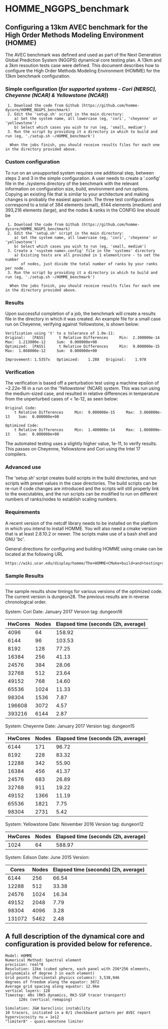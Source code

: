 # HOMME_NGGPS_benchmark

## Configuring a 13km AVEC benchmark for the High Order Methods Modeling Environment (HOMME)

  The AVEC benchmark was defined and used as part of the Next Generation Global Prediction System (NGGPS) 
dynamical core testing plan. A 13km and a 3km resoution tests case were defined.  This document describes 
how to configure the High Order Methods Modeling Environment (HOMME) for the 13km benchmark configuration.



### Simple configuration (*for supported systems - Cori (NERSC), Cheyenne (NCAR) & Yellowstone (NCAR)*)

```
 1. Download the code from Github (https://github.com/homme-dycore/HOMME_NGGPS_benchmark)
 2. Edit the 'setup.sh' script in the main directory:
    a) Set the system name, all lowercase (eg, 'cori', 'cheyenne' or 'yellowstone')
    b) Select which cases you wish to run (eg, 'small, medium')
 3. Run the script by providing it a directory in which to build and run (eg, './setup.sh ~/HOMME_benchmark')

  When the jobs finish, you should receive results files for each one in the directory provided above.
```

### Custom configuration 

  To run on an unsupported system requires one additional step, between steps 2 and 3 in the simple 
configuration.  A user needs to create a '<system name>.config' file in the ./systems directory of
the benchmark with the relevant information on configuration size, build, environment and run options.
Copying an existing file that is similar to your architecture and making changes is probably the 
easiest approach.  The three test configurations correspond to a total of 384 elements (small),
6144 elements (medium) and 393,216 elements (large), and the nodes & ranks in the CONFIG line should
be 

```
 1. Download the code from Github (https://github.com/homme-dycore/HOMME_NGGPS_benchmark)
 2. Edit the 'setup.sh' script in the main directory:
    a) Set the system name, all lowercase (eg, 'cori', 'cheyenne' or 'yellowstone')
    b) Select which cases you wish to run (eg, 'small, medium')
 3. Create a '<system name>.config' file in the 'systems' directory
    a) Existing tests are all provided in 1 element/core - to set the number
       of nodes, just divide the total number of ranks by your ranks per node.
 3. Run the script by providing it a directory in which to build and run (eg, './setup.sh ~/HOMME_benchmark')

  When the jobs finish, you should receive results files for each one in the directory provided above.
```

### Results

  Upon successful completion of a job, the benchmark will create a results file in the directory
in which it was created.  An example file for a small case run on Cheyenne, verifying against Yellowstone,
is shown below:

```
Verification using 't' to a tolerance of 1.0e-11:
Original:   [PASS]      t Relative Differences     Min:  2.300000e-14     Max:  1.213000e-12     Sum:  0.000000e+00     
Optimized:  [PASS]      t Relative Differences     Min:  9.000000e-15     Max:  1.068000e-12     Sum:  0.000000e+00     

Improvement: 1.5357x   Optimized:    1.288   Original:    1.978 
```


### Verification 

  The verification is based off a perturbation test using a machine epsilon
of ~2.22e-16 in a run on the 'Yellowstone' (NCAR) system.  This was run using 
the medium-sized case, and resulted in relative differences in temperature from 
the unperturbed cases of < 1e-12, as seen below:

```
Original Code:
    t Relative Differences     Min:  9.000000e-15     Max:  3.060000e-13    Sum:  0.000000e+00

Optimized Code:
    t Relative Differences     Min:  1.400000e-14     Max:  1.060000e-13    Sum:  0.000000e+00
```

  The automated testing uses a slightly higher value, 1e-11, to verify
results.  This passes on Cheyenne, Yellowstone and Cori using the Intel 17
compilers.

### Advanced use

  The 'setup.sh' script creates build scripts in the build directories, and run scripts with preset values in
the case directories.  The build scripts can be re-run if code changes are introduced and the scripts will 
still properly link to the executables, and the run scripts can be modified to run on different numbers of
ranks/nodes to establish scaling numbers.  


### Requirements

 A recent version of the netcdf library needs to be installed on the platform in which you intend to install
HOMME.  You will also need a cmake version that is at least 2.8.10.2 or newer.  The scripts make use of a bash
shell and GNU 'bc'.

General directions for configuring and building HOMME using cmake can be located at the following URL

    https://wiki.ucar.edu/display/homme/The+HOMME+CMake+build+and+testing+system

### Sample Results
-----------------

The sample results show timings for various versions of the optimized code.  The current version is 
dungeon28.  The previous results are in reverse chronological order.

System: Cori
Date:  January 2017
Version tag: dungeon16

| HwCores   |   Nodes  | Elapsed time (seconds (2h, average) |
|---------|----------|-------------------------------------|
| 4096    |  64      | 158.92 |
| 6144    |  96      | 103.53 |
| 8192    |  128     |  77.25 |
| 16384   |  256     |  41.13 |
| 24576   |  384     |  28.06 |
| 32768   |  512     |  23.64 |
| 49152   |  768     |  14.60 |
| 65536   |  1024    |  11.33 |
| 98304   |  1536    |   7.87 |
| 196608  |  3072    |   4.57 |
| 393216  |  6144    |   2.87 |


System: Cheyenne
Date: January 2017
Version tag: dungeon15

| HwCores   |   Nodes  | Elapsed time (seconds (2h, average) |
|-----------|----------|-------------------------------------|
| 6144      |  171     | 96.72 |
| 8192      |  228     | 83.32 |
| 12288     |  342     | 55.90 |
| 16384     |  456     | 41.37 |
| 24576     |  683     | 26.89 |
| 32768     |  911     | 19.22 |
| 49152     |  1366    | 11.19 |
| 65536     |  1821    |  7.75 |
| 98304     |  2731    |  5.42 |
 

System:  Yellowstone
Date:    November 2016
Version tag: dungeon12

| HwCores   |   Nodes  | Elapsed time (seconds (2h, average) |
|---------|----------|-------------------------------------|
| 1024    |  64      | 588.97 |


System: Edison
Date:   June 2015
Version:

| Cores   | Nodes   | Elapsed time (seconds) (2h, average) |
| ------- |---------| -------------------------------------|
|6144     | 256     | 66.54 |
|12288    | 512     | 33.38 |
|24576    | 1024    | 16.34 |
|49152    | 2048    |  7.79 |
|98304    | 4096    |  3.28 |
|131072   | 5462    |  2.48 |



## A full description of the dynamical core and configuration is provided below for reference.

```
Model: HOMME
Numerical Method: Spectral element 
precision: real*8
Resolution: 13km (cubed sphere, each panel with 256*256 elements, polynomials of degree 3 in each element)
Grid points (horizontal physics columns): 3,538,946
degrees of freedom along the equator: 3072
Average grid spacing along equator: 12.9km
vertical layers: 128
Timestep: 40s (RK5 dynamics, RK3-SSP tracer transport)
	  120s (vertical remaping)

Simulation: J&W baroclinic instability
10 tracers, initiated in a 0/1 checkboard pattern per AVEC report 
hyperviscosity nu = 1e12
"limiter8" - quasi-monotone limiter
```
